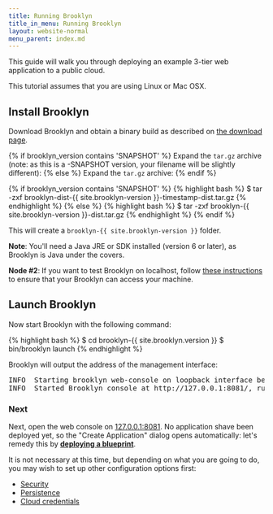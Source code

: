 ```yaml
---
title: Running Brooklyn
title_in_menu: Running Brooklyn
layout: website-normal
menu_parent: index.md
---
```


This guide will walk you through deploying an example 3-tier web application to a public cloud. 

This tutorial assumes that you are using Linux or Mac OSX.

## Install Brooklyn

Download Brooklyn and obtain a binary build as described on [the download page]({{site.path.website}}/download/).

{% if brooklyn_version contains 'SNAPSHOT' %}
Expand the `tar.gz` archive (note: as this is a -SNAPSHOT version, your filename will be slightly different):
{% else %}
Expand the `tar.gz` archive:
{% endif %}

{% if brooklyn_version contains 'SNAPSHOT' %}
{% highlight bash %}
$ tar -zxf brooklyn-dist-{{ site.brooklyn-version }}-timestamp-dist.tar.gz
{% endhighlight %}
{% else %}
{% highlight bash %}
$ tar -zxf brooklyn-{{ site.brooklyn-version }}-dist.tar.gz
{% endhighlight %}
{% endif %}

This will create a `brooklyn-{{ site.brooklyn-version }}` folder.

**Note**: You'll need a Java JRE or SDK installed (version 6 or later), as Brooklyn is Java under the covers.

**Node #2**: If you want to test Brooklyn on localhost, follow [these instructions]({{site.path.guide}}/ops/locations/#localhost) 
to ensure that your Brooklyn can access your machine.


## Launch Brooklyn

Now start Brooklyn with the following command:

{% highlight bash %}
$ cd brooklyn-{{ site.brooklyn.version }}
$ bin/brooklyn launch
{% endhighlight %}

Brooklyn will output the address of the management interface:

<pre>
INFO  Starting brooklyn web-console on loopback interface because no security config is set
INFO  Started Brooklyn console at http://127.0.0.1:8081/, running classpath://brooklyn.war and []
</pre>


### Next

Next, open the web console on [127.0.0.1:8081](http://127.0.0.1:8081). 
No application shave been deployed yet, so the "Create Application" dialog opens automatically:
let's remedy this by **[deploying a blueprint](blueprints.html)**. 

It is not necessary at this time, but depending on what you are going to do, 
you may wish to set up other configuration options first:
 
* [Security](../ops/brooklyn_properties.html)
* [Persistence](../ops/persistence/)
* [Cloud credentials](../ops/locations/)
